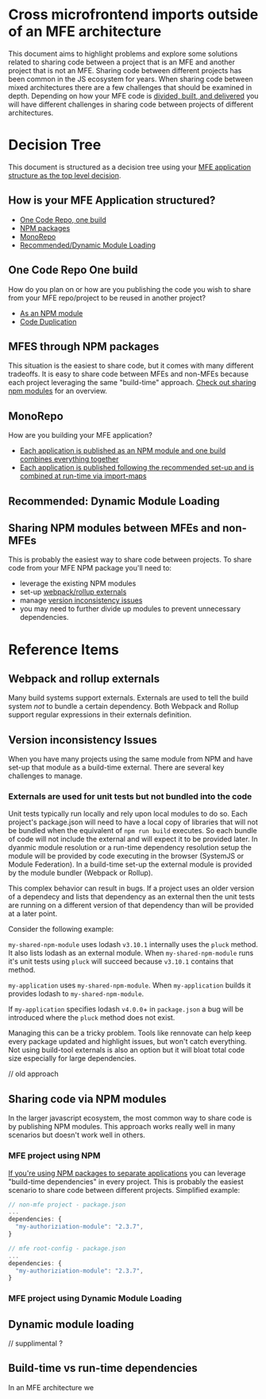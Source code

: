# Cross microfrontend imports outside of an MFE architecture

This document aims to highlight problems and explore some solutions related to sharing code between a project that is an MFE and another project that is not an MFE. Sharing code between different projects has been common in the JS ecosystem for years. When sharing code between mixed architectures there are a few challenges that should be examined in depth. Depending on how your MFE code is [divided, built, and delivered](/docs/separating-applications) you will have different challenges in sharing code between projects of different architectures.

# Decision Tree

This document is structured as a decision tree using your [MFE application structure as the top level decision](/docs/separating-applications).

## How is your MFE Application structured?
- [One Code Repo, one build](#one-code-repo-one-build)
- [NPM packages](#mfes-through-npm-packages)
- [MonoRepo](#monorepo)
- [Recommended/Dynamic Module Loading](#recommended-dynamic-module-loading)

## One Code Repo One build

How do you plan on or how are you publishing the code you wish to share from your MFE repo/project to be reused in another project?
- [As an NPM module](#sharing-npm-modules-between-mfes-and-non-mfes)
- [Code Duplication](#code-duplication)

## MFES through NPM packages

This situation is the easiest to share code, but it comes with many different tradeoffs. It is easy to share code between MFEs and non-MFEs because each project leveraging the same "build-time" approach. [Check out sharing npm modules](#sharing-npm-modules-between-mfes-and-non-mfes) for an overview.


## MonoRepo

How are you building your MFE application?
- [Each application is published as an NPM module and one build combines everything together](#sharing-npm-modules-between-mfes-and-non-mfes)
- [Each application is published following the recommended set-up and is combined at run-time via import-maps](#recommended-dynamic-module-loading)

## Recommended: Dynamic Module Loading


## Sharing NPM modules between MFEs and non-MFEs

This is probably the easiest way to share code between projects. 
To share code from your MFE NPM package you'll need to:
- leverage the existing NPM modules
- set-up [webpack/rollup externals](#webpack-and-rollup-externals)
- manage [version inconsistency issues](#version-inconsistency-issues)
- you may need to further divide up modules to prevent unnecessary dependencies.

# Reference Items

## Webpack and rollup externals

Many build systems support externals. Externals are used to tell the build system _not_ to bundle a certain dependency. Both Webpack and Rollup support regular expressions in their externals definition.

## Version inconsistency Issues

When you have many projects using the same module from NPM and have set-up that module as a build-time external. There are several key challenges to manage.

### Externals are used for unit tests but not bundled into the code

Unit tests typically run locally and rely upon local modules to do so. Each project's package.json will need to have a local copy of libraries that will not be bundled when the equivalent of `npm run build` executes. So each bundle of code will not include the external and will expect it to be provided later. In dyanmic module resolution or a run-time dependency resolution setup the module will be provided by code executing in the browser (SystemJS or Module Federation). In a build-time set-up the external module is provided by the module bundler (Webpack or Rollup).

This complex behavior can result in bugs. If a project uses an older version of a dependecy and lists that dependency as an external then the unit tests are running on a different version of that dependency than will be provided at a later point.

Consider the following example:

`my-shared-npm-module` uses lodash `v3.10.1` internally uses the `pluck` method. It also lists lodash as an external module. When `my-shared-npm-module` runs it's unit tests using `pluck` will succeed because `v3.10.1` contains that method.

`my-application` uses `my-shared-npm-module`. When `my-application` builds it provides lodash to `my-shared-npm-module`.

If `my-application` specifies lodash `v4.0.0`+ in `package.json` a bug will be introduced where the `pluck` method does not exist.

Managing this can be a tricky problem. Tools like rennovate can help keep every package updated and highlight issues, but won't catch everything. Not using build-tool externals is also an option but it will bloat total code size especially for large dependencies.


// old approach
## Sharing code via NPM modules

In the larger javascript ecosystem, the most common way to share code is by publishing NPM modules. This approach works really well in many scenarios but doesn't work well in others.

### MFE project using NPM

[If you're using NPM packages to separate applications](/docs/separating-applicatons#option:2) you can leverage "build-time dependencies" in every project. This is probably the easiest scenario to share code between different projects. Simplified example:

```js
// non-mfe project - package.json
...
dependencies: {
  "my-authoriziation-module": "2.3.7",
}
```

```js
// mfe root-config - package.json
...
dependencies: {
  "my-authoriziation-module": "2.3.7",
}
```

### MFE project using Dynamic Module Loading


## Dynamic module loading


// supplimental ?
## Build-time vs run-time dependencies

In an MFE architecture we 